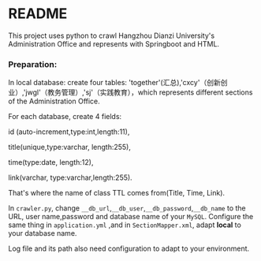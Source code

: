 # README

This project uses python to crawl Hangzhou Dianzi University's Administration Office and represents with Springboot and HTML. 

### Preparation:

In local database: create four tables: 'together'(汇总),'cxcy'（创新创业）,'jwgl'（教务管理）,'sj'（实践教育），which represents different sections of the Administration Office. 

For each database, create 4 fields: 

id (auto-increment,type:int,length:11), 

title(unique,type:varchar, length:255),

time(type:date, length:12), 

link(varchar, type:varchar,length:255).

That's where the name of class TTL comes from(Title, Time, Link).

In `crawler.py`, change `__db_url`,`__db_user`,`__db_password`,`__db_name` to the URL, user name,password and database name of your `MySQL`.   Configure the same thing in `application.yml` ,and in `SectionMapper.xml`, adapt **local** to your database name. 

Log file and its path also need configuration to adapt to your environment.

